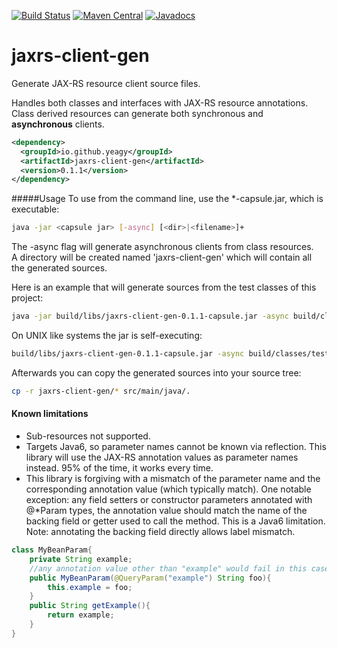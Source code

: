 [![Build Status](https://travis-ci.org/yeagy/jaxrs-client-gen.svg?branch=master)](https://travis-ci.org/yeagy/jaxrs-client-gen)
[![Maven Central](https://maven-badges.herokuapp.com/maven-central/io.github.yeagy/jaxrs-client-gen/badge.svg)](https://maven-badges.herokuapp.com/maven-central/io.github.yeagy/jaxrs-client-gen)
[![Javadocs](http://javadoc-badge.appspot.com/io.github.yeagy/jaxrs-client-gen.svg?label=javadocs)](http://javadoc-badge.appspot.com/io.github.yeagy/jaxrs-client-gen)

# jaxrs-client-gen
Generate JAX-RS resource client source files.

Handles both classes and interfaces with JAX-RS resource annotations. Class derived resources can generate both synchronous and **asynchronous** clients.

```xml
<dependency>
  <groupId>io.github.yeagy</groupId>
  <artifactId>jaxrs-client-gen</artifactId>
  <version>0.1.1</version>
</dependency>
```

#####Usage
To use from the command line, use the *-capsule.jar, which is executable:
```bash
java -jar <capsule jar> [-async] [<dir>|<filename>]+
```
The -async flag will generate asynchronous clients from class resources.<br>
A directory will be created named 'jaxrs-client-gen' which will contain all the generated sources.

Here is an example that will generate sources from the test classes of this project:
```bash
java -jar build/libs/jaxrs-client-gen-0.1.1-capsule.jar -async build/classes/test
```
On UNIX like systems the jar is self-executing:
```bash
build/libs/jaxrs-client-gen-0.1.1-capsule.jar -async build/classes/test
```
Afterwards you can copy the generated sources into your source tree:
```bash
cp -r jaxrs-client-gen/* src/main/java/.
```

#### Known limitations
- Sub-resources not supported.
- Targets Java6, so parameter names cannot be known via reflection. This library will use the JAX-RS annotation values as parameter names instead. 95% of the time, it works every time.
- This library is forgiving with a mismatch of the parameter name and the corresponding annotation value (which typically match). One notable exception: any field setters or constructor parameters annotated with @*Param types, the annotation value should match the name of the backing field or getter used to call the method. This is a Java6 limitation. Note: annotating the backing field directly allows label mismatch. 
```java
class MyBeanParam{
    private String example;
    //any annotation value other than "example" would fail in this case.
    public MyBeanParam(@QueryParam("example") String foo){
        this.example = foo;
    }
    public String getExample(){
        return example;
    }
}
```
